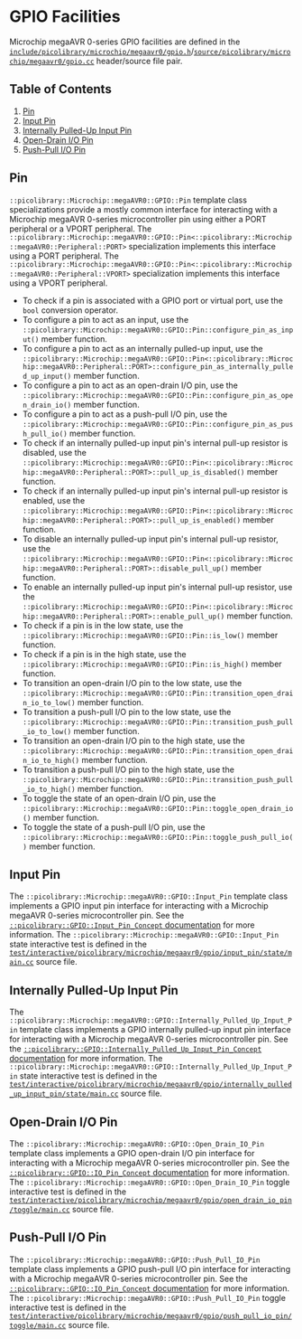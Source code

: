 # GPIO Facilities
Microchip megaAVR 0-series GPIO facilities are defined in the
[`include/picolibrary/microchip/megaavr0/gpio.h`](https://github.com/apcountryman/picolibrary-microchip-megaavr0/blob/main/include/picolibrary/microchip/megaavr0/gpio.h)/[`source/picolibrary/microchip/megaavr0/gpio.cc`](https://github.com/apcountryman/picolibrary-microchip-megaavr0/blob/main/source/picolibrary/microchip/megaavr0/gpio.cc)
header/source file pair.

## Table of Contents
1. [Pin](#pin)
1. [Input Pin](#input-pin)
1. [Internally Pulled-Up Input Pin](#internally-pulled-up-input-pin)
1. [Open-Drain I/O Pin](#open-drain-io-pin)
1. [Push-Pull I/O Pin](#push-pull-io-pin)

## Pin
`::picolibrary::Microchip::megaAVR0::GPIO::Pin` template class specializations provide a
mostly common interface for interacting with a Microchip megaAVR 0-series microcontroller
pin using either a PORT peripheral or a VPORT peripheral.
The
`::picolibrary::Microchip::megaAVR0::GPIO::Pin<::picolibrary::Microchip::megaAVR0::Peripheral::PORT>`
specialization implements this interface using a PORT peripheral.
The
`::picolibrary::Microchip::megaAVR0::GPIO::Pin<::picolibrary::Microchip::megaAVR0::Peripheral::VPORT>`
specialization implements this interface using a VPORT peripheral.
- To check if a pin is associated with a GPIO port or virtual port, use the `bool`
  conversion operator.
- To configure a pin to act as an input, use the
  `::picolibrary::Microchip::megaAVR0::GPIO::Pin::configure_pin_as_input()` member
  function.
- To configure a pin to act as an internally pulled-up input, use the
  `::picolibrary::Microchip::megaAVR0::GPIO::Pin<::picolibrary::Microchip::megaAVR0::Peripheral::PORT>::configure_pin_as_internally_pulled_up_input()`
  member function.
- To configure a pin to act as an open-drain I/O pin, use the
  `::picolibrary::Microchip::megaAVR0::GPIO::Pin::configure_pin_as_open_drain_io()` member
  function.
- To configure a pin to act as a push-pull I/O pin, use the
  `::picolibrary::Microchip::megaAVR0::GPIO::Pin::configure_pin_as_push_pull_io()` member
  function.
- To check if an internally pulled-up input pin's internal pull-up resistor is disabled,
  use the
  `::picolibrary::Microchip::megaAVR0::GPIO::Pin<::picolibrary::Microchip::megaAVR0::Peripheral::PORT>::pull_up_is_disabled()`
  member function.
- To check if an internally pulled-up input pin's internal pull-up resistor is enabled,
  use the
  `::picolibrary::Microchip::megaAVR0::GPIO::Pin<::picolibrary::Microchip::megaAVR0::Peripheral::PORT>::pull_up_is_enabled()`
  member function.
- To disable an internally pulled-up input pin's internal pull-up resistor, use the
  `::picolibrary::Microchip::megaAVR0::GPIO::Pin<::picolibrary::Microchip::megaAVR0::Peripheral::PORT>::disable_pull_up()`
  member function.
- To enable an internally pulled-up input pin's internal pull-up resistor, use the
  `::picolibrary::Microchip::megaAVR0::GPIO::Pin<::picolibrary::Microchip::megaAVR0::Peripheral::PORT>::enable_pull_up()`
  member function.
- To check if a pin is in the low state, use the
  `::picolibrary::Microchip::megaAVR0::GPIO::Pin::is_low()` member function.
- To check if a pin is in the high state, use the
  `::picolibrary::Microchip::megaAVR0::GPIO::Pin::is_high()` member function.
- To transition an open-drain I/O pin to the low state, use the
  `::picolibrary::Microchip::megaAVR0::GPIO::Pin::transition_open_drain_io_to_low()`
  member function.
- To transition a push-pull I/O pin to the low state, use the
  `::picolibrary::Microchip::megaAVR0::GPIO::Pin::transition_push_pull_io_to_low()` member
  function.
- To transition an open-drain I/O pin to the high state, use the
  `::picolibrary::Microchip::megaAVR0::GPIO::Pin::transition_open_drain_io_to_high()`
  member function.
- To transition a push-pull I/O pin to the high state, use the
  `::picolibrary::Microchip::megaAVR0::GPIO::Pin::transition_push_pull_io_to_high()`
  member function.
- To toggle the state of an open-drain I/O pin, use the
  `::picolibrary::Microchip::megaAVR0::GPIO::Pin::toggle_open_drain_io()` member function.
- To toggle the state of a push-pull I/O pin, use the
  `::picolibrary::Microchip::megaAVR0::GPIO::Pin::toggle_push_pull_io()` member function.

## Input Pin
The `::picolibrary::Microchip::megaAVR0::GPIO::Input_Pin` template class implements a GPIO
input pin interface for interacting with a Microchip megaAVR 0-series microcontroller pin.
See the [`::picolibrary::GPIO::Input_Pin_Concept`
documentation](https://apcountryman.github.io/picolibrary/gpio.html#input-pin) for more
information.
The `::picolibrary::Microchip::megaAVR0::GPIO::Input_Pin` state interactive test is
defined in the
[`test/interactive/picolibrary/microchip/megaavr0/gpio/input_pin/state/main.cc`](https://github.com/apcountryman/picolibrary-microchip-megaavr0/blob/main/test/interactive/picolibrary/microchip/megaavr0/gpio/input_pin/state/main.cc)
source file.

## Internally Pulled-Up Input Pin
The `::picolibrary::Microchip::megaAVR0::GPIO::Internally_Pulled_Up_Input_Pin` template
class implements a GPIO internally pulled-up input pin interface for interacting with a
Microchip megaAVR 0-series microcontroller pin.
See the [`::picolibrary::GPIO::Internally_Pulled_Up_Input_Pin_Concept`
documentation](https://apcountryman.github.io/picolibrary/gpio.html#internally-pulled-up-input-pin)
for more information.
The `::picolibrary::Microchip::megaAVR0::GPIO::Internally_Pulled_Up_Input_Pin` state
interactive test is defined in the
[`test/interactive/picolibrary/microchip/megaavr0/gpio/internally_pulled_up_input_pin/state/main.cc`](https://github.com/apcountryman/picolibrary-microchip-megaavr0/blob/main/test/interactive/picolibrary/microchip/megaavr0/gpio/internally_pulled_up_input_pin/state/main.cc)
source file.

## Open-Drain I/O Pin
The `::picolibrary::Microchip::megaAVR0::GPIO::Open_Drain_IO_Pin` template class
implements a GPIO open-drain I/O pin interface for interacting with a Microchip megaAVR
0-series microcontroller pin.
See the [`::picolibrary::GPIO::IO_Pin_Concept`
documentation](https://apcountryman.github.io/picolibrary/gpio.html#io-pin) for more
information.
The `::picolibrary::Microchip::megaAVR0::GPIO::Open_Drain_IO_Pin` toggle interactive test
is defined in the
[`test/interactive/picolibrary/microchip/megaavr0/gpio/open_drain_io_pin/toggle/main.cc`](https://github.com/apcountryman/picolibrary-microchip-megaavr0/blob/main/test/interactive/picolibrary/microchip/megaavr0/gpio/open_drain_io_pin/toggle/main.cc)
source file.

## Push-Pull I/O Pin
The `::picolibrary::Microchip::megaAVR0::GPIO::Push_Pull_IO_Pin` template class implements
a GPIO push-pull I/O pin interface for interacting with a Microchip megaAVR 0-series
microcontroller pin.
See the [`::picolibrary::GPIO::IO_Pin_Concept`
documentation](https://apcountryman.github.io/picolibrary/gpio.html#io-pin) for more
information.
The `::picolibrary::Microchip::megaAVR0::GPIO::Push_Pull_IO_Pin` toggle interactive test
is defined in the
[`test/interactive/picolibrary/microchip/megaavr0/gpio/push_pull_io_pin/toggle/main.cc`](https://github.com/apcountryman/picolibrary-microchip-megaavr0/blob/main/test/interactive/picolibrary/microchip/megaavr0/gpio/push_pull_io_pin/toggle/main.cc)
source file.
